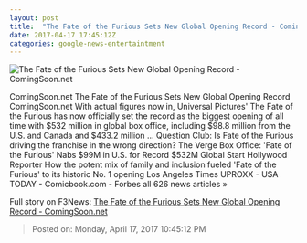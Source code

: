```yaml
---
layout: post
title:  "The Fate of the Furious Sets New Global Opening Record - ComingSoon.net"
date: 2017-04-17 17:45:12Z
categories: google-news-entertaintment
---
```


![The Fate of the Furious Sets New Global Opening Record - ComingSoon.net](http://cdn3-www.comingsoon.net/assets/uploads/2017/04/fast-8-tracklist.jpeg)

ComingSoon.net The Fate of the Furious Sets New Global Opening Record ComingSoon.net With actual figures now in, Universal Pictures' The Fate of the Furious has now officially set the record as the biggest opening of all time with $532 million in global box office, including $98.8 million from the U.S. and Canada and $433.2 million ... Question Club: Is Fate of the Furious driving the franchise in the wrong direction? The Verge Box Office: 'Fate of the Furious' Nabs $99M in U.S. for Record $532M Global Start Hollywood Reporter How the potent mix of family and inclusion fueled 'Fate of the Furious' to its historic No. 1 opening Los Angeles Times UPROXX - USA TODAY - Comicbook.com - Forbes all 626 news articles »


Full story on F3News: [The Fate of the Furious Sets New Global Opening Record - ComingSoon.net](http://www.f3nws.com/n/bJknWD)

> Posted on: Monday, April 17, 2017 10:45:12 PM
